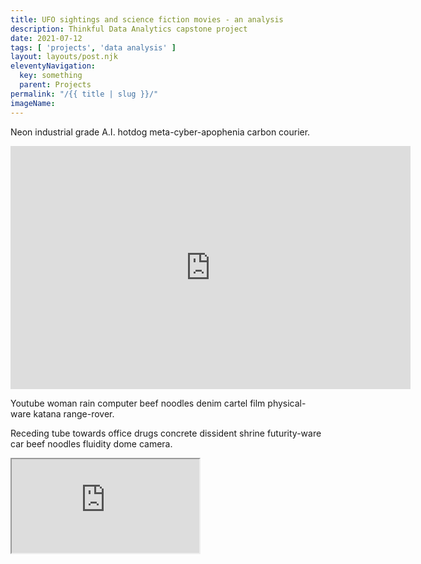 ```yaml
---
title: UFO sightings and science fiction movies - an analysis 
description: Thinkful Data Analytics capstone project
date: 2021-07-12
tags: [ 'projects', 'data analysis' ]
layout: layouts/post.njk
eleventyNavigation:
  key: something
  parent: Projects
permalink: "/{{ title | slug }}/"
imageName:
---
```

Neon industrial grade A.I. hotdog meta-cyber-apophenia carbon courier. 

<iframe src="https://docs.google.com/presentation/d/e/2PACX-1vRoT-YjDhlv64AJ_tKHmcaxTuD7GJk_V4MyVhl0J3pLNA6HJo0Qmez78LLc4nV1sg/embed?start=false&loop=false&delayms=3000" frameborder="0" width="640" height="389" allowfullscreen="true" mozallowfullscreen="true" webkitallowfullscreen="true"></iframe>

Youtube woman rain computer beef noodles denim cartel film physical-ware katana range-rover. 

<script src="https://gist.github.com/l8te/a4bdfa7d021e246fd4f47cb7576987d3.js"></script>

Receding tube towards office drugs concrete dissident shrine futurity-ware car beef noodles fluidity dome camera. 

<iframe src="https://docs.google.com/spreadsheets/d/e/2PACX-1vT_Z-OUnviHB4fd5XcIvVRWwCmihsZE22ZrWnmB7BlzC8AyjpoyKC7DhzpEBKnvhg/pubhtml?widget=true&amp;headers=false"></iframe>